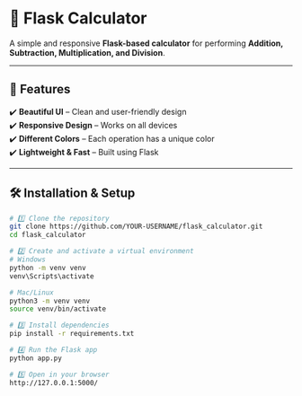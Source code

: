 # 🧮 Flask Calculator  

A simple and responsive **Flask-based calculator** for performing **Addition, Subtraction, Multiplication, and Division**.  

---

## 🚀 Features  
✔️ **Beautiful UI** – Clean and user-friendly design  
✔️ **Responsive Design** – Works on all devices  
✔️ **Different Colors** – Each operation has a unique color  
✔️ **Lightweight & Fast** – Built using Flask  

---

## 🛠 Installation & Setup  

```sh
# 1️⃣ Clone the repository  
git clone https://github.com/YOUR-USERNAME/flask_calculator.git  
cd flask_calculator  

# 2️⃣ Create and activate a virtual environment  
# Windows  
python -m venv venv  
venv\Scripts\activate  

# Mac/Linux  
python3 -m venv venv  
source venv/bin/activate  

# 3️⃣ Install dependencies  
pip install -r requirements.txt  

# 4️⃣ Run the Flask app  
python app.py  

# 5️⃣ Open in your browser  
http://127.0.0.1:5000/
